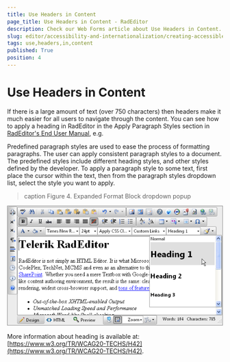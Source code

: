 ```yaml
---
title: Use Headers in Content
page_title: Use Headers in Content - RadEditor
description: Check our Web Forms article about Use Headers in Content.
slug: editor/accessibility-and-internationalization/creating-accessible-content/use-headers-in-content
tags: use,headers,in,content
published: True
position: 4
---
```


# Use Headers in Content

If there is a large amount of text (over 750 characters) then headers make it much easier for all users to navigate through the content. You can see how to apply a heading in RadEditor in the Apply Paragraph Styles section in [RadEditor's End User Manual](https://www.telerik.com/documents/RadEditorAjaxEndUserManual.pdf), e.g.

Predefined paragraph styles are used to ease the process of formatting paragraphs. The user can apply consistent paragraph styles to a document. The predefined styles include different heading styles, and other styles defined by the developer. To apply a paragraph style to some text, first place the cursor within the text, then from the paragraph styles dropdown list, select the style you want to apply.

>caption Figure 4. Expanded Format Block dropdown popup

![Format Block tool](images/editor-expandedformatblockdropdown.png)

More information about heading is available at: [https://www.w3.org/TR/WCAG20-TECHS/H42](https://www.w3.org/TR/WCAG20-TECHS/H42).
